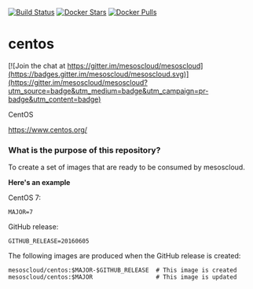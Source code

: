 [![Build Status](https://travis-ci.org/mesoscloud/centos.svg?branch=master)](https://travis-ci.org/mesoscloud/centos) [![Docker Stars](https://img.shields.io/docker/stars/mesoscloud/centos.svg)](https://hub.docker.com/r/mesoscloud/centos/) [![Docker Pulls](https://img.shields.io/docker/pulls/mesoscloud/centos.svg)](https://hub.docker.com/r/mesoscloud/centos/)

# centos

[![Join the chat at https://gitter.im/mesoscloud/mesoscloud](https://badges.gitter.im/mesoscloud/mesoscloud.svg)](https://gitter.im/mesoscloud/mesoscloud?utm_source=badge&utm_medium=badge&utm_campaign=pr-badge&utm_content=badge)

CentOS

https://www.centos.org/

### What is the purpose of this repository?

To create a set of images that are ready to be consumed by mesoscloud.

**Here's an example**

CentOS 7:

```text
MAJOR=7
```

GitHub release:

```text
GITHUB_RELEASE=20160605
```

The following images are produced when the GitHub release is created:

```text
mesoscloud/centos:$MAJOR-$GITHUB_RELEASE  # This image is created
mesoscloud/centos:$MAJOR                  # This image is updated
```
